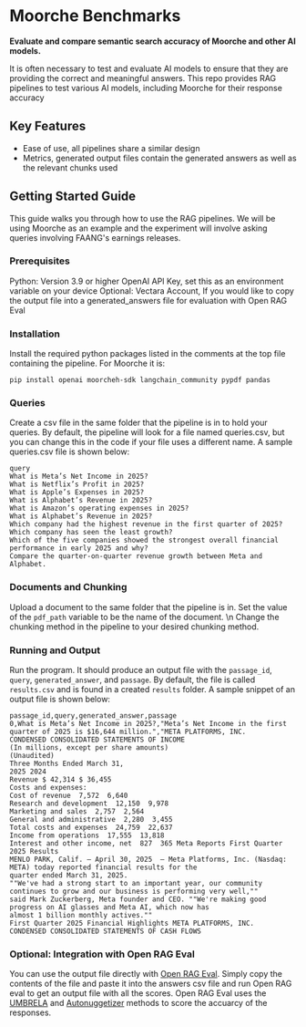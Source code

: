 # Moorche Benchmarks

**Evaluate and compare semantic search accuracy of Moorche and other AI models.**

It is often necessary to test and evaluate AI models to ensure that they are providing the correct and meaningful answers. This repo provides RAG pipelines to test various AI models, including Moorche for their response accuracy

## Key Features
- Ease of use, all pipelines share a similar design
- Metrics, generated output files contain the generated answers as well as the relevant chunks used
## Getting Started Guide
This guide walks you through how to use the RAG pipelines. We will be using Moorche as an example and the experiment will involve asking queries involving FAANG's earnings releases.
### Prerequisites
Python: Version 3.9 or higher
OpenAI API Key, set this as an environment variable on your device
Optional: Vectara Account, If you would like to copy the output file into a generated_answers file for evaluation with Open RAG Eval
### Installation
Install the required python packages listed in the comments at the top file containing the pipeline. For Moorche it is:
```
pip install openai moorcheh-sdk langchain_community pypdf pandas
```
### Queries
Create a csv file in the same folder that the pipeline is in to hold your queries. By default, the pipeline will look for a file named queries.csv, but you can change this in the code if your file uses a different name. A sample queries.csv file is shown below:
```
query
What is Meta’s Net Income in 2025?
What is Netflix’s Profit in 2025?
What is Apple’s Expenses in 2025?
What is Alphabet’s Revenue in 2025?
What is Amazon’s operating expenses in 2025?
What is Alphabet’s Revenue in 2025?
Which company had the highest revenue in the first quarter of 2025?
Which company has seen the least growth?
Which of the five companies showed the strongest overall financial performance in early 2025 and why?
Compare the quarter-on-quarter revenue growth between Meta and Alphabet.
```
### Documents and Chunking
Upload a document to the same folder that the pipeline is in. Set the value of the `pdf_path` variable to be the name of the document. \n
Change the chunking method in the pipeline to your desired chunking method.
### Running and Output
Run the program. It should produce an output file with the `passage_id`, `query`, `generated_answer`, and `passage`. By default, the file is called `results.csv` and is found in a created `results` folder. A sample snippet of an output file is shown below:
```
passage_id,query,generated_answer,passage
0,What is Meta’s Net Income in 2025?,"Meta’s Net Income in the first quarter of 2025 is $16,644 million.","META PLATFORMS, INC.
CONDENSED CONSOLIDATED STATEMENTS OF INCOME
(In millions, except per share amounts)
(Unaudited)
Three Months Ended March 31,
2025 2024
Revenue $ 42,314 $ 36,455 
Costs and expenses:
Cost of revenue  7,572  6,640 
Research and development  12,150  9,978 
Marketing and sales  2,757  2,564 
General and administrative  2,280  3,455 
Total costs and expenses  24,759  22,637 
Income from operations  17,555  13,818 
Interest and other income, net  827  365 Meta Reports First Quarter 2025 Results
MENLO PARK, Calif. – April 30, 2025  – Meta Platforms, Inc. (Nasdaq: META) today reported financial results for the 
quarter ended March 31, 2025.
""We've had a strong start to an important year, our community continues to grow and our business is performing very well,"" 
said Mark Zuckerberg, Meta founder and CEO. ""We're making good progress on AI glasses and Meta AI, which now has 
almost 1 billion monthly actives.""
First Quarter 2025 Financial Highlights META PLATFORMS, INC.
CONDENSED CONSOLIDATED STATEMENTS OF CASH FLOWS
```
### Optional: Integration with Open RAG Eval
You can use the output file directly with [Open RAG Eval](https://github.com/vectara/open-rag-eval?tab=readme-ov-file). Simply copy the contents of the file and paste it into the answers csv file and run Open RAG eval to get an output file with all the scores.
Open RAG Eval uses the [UMBRELA](https://arxiv.org/pdf/2406.06519) and [Autonuggetizer](https://arxiv.org/pdf/2411.09607) methods to score the accuarcy of the responses.
